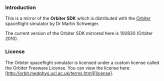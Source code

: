 ### Introduction

This is a mirror of the **Orbiter SDK** which is distributed with the [Orbiter][orbiter]
spaceflight simulator by Dr Martin Schweiger.

The current version of the Orbiter SDK mirrored here is 100830 (Orbiter 2010).

### License

The Orbiter spaceflight simulator is licensed under a custom license called the Orbiter Freeware
License. You can view the license here: [http://orbit.medphys.ucl.ac.uk/terms.html][license].

[orbiter]: http://orbit.medphys.ucl.ac.uk/
[license]: http://orbit.medphys.ucl.ac.uk/terms.html
